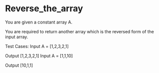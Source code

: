 # Reverse_the_array

You are given a constant array A.

You are required to return another array which is the reversed form of the input array.

Test Cases:
Input
A = [1,2,3,2,1]

Output
 [1,2,3,2,1] 
Input
A = [1,1,10]

Output
[10,1,1] 

